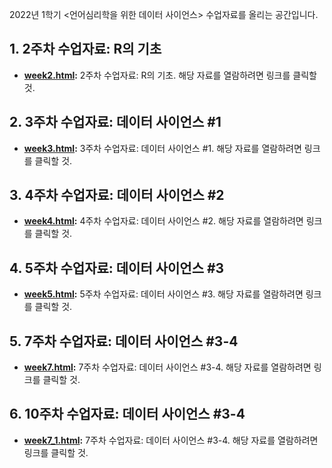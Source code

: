 2022년 1학기 <언어심리학을 위한 데이터 사이언스> 수업자료를 올리는 공간입니다.

## 1. 2주차 수업자료: R의 기초

* **[week2.html](http://cognitivepsychology.github.io/data_science_for_psycholinguistics/week2.html):** 2주차 수업자료: R의 기초. 해당 자료를 열람하려면 링크를 클릭할 것. 

## 2. 3주차 수업자료: 데이터 사이언스 #1

* **[week3.html](http://cognitivepsychology.github.io/data_science_for_psycholinguistics/week3.html):** 3주차 수업자료: 데이터 사이언스 #1. 해당 자료를 열람하려면 링크를 클릭할 것. 

## 3. 4주차 수업자료: 데이터 사이언스 #2

* **[week4.html](http://cognitivepsychology.github.io/data_science_for_psycholinguistics/week4.html):** 4주차 수업자료: 데이터 사이언스 #2. 해당 자료를 열람하려면 링크를 클릭할 것. 

## 4. 5주차 수업자료: 데이터 사이언스 #3

* **[week5.html](http://cognitivepsychology.github.io/data_science_for_psycholinguistics/week5.html):** 5주차 수업자료: 데이터 사이언스 #3. 해당 자료를 열람하려면 링크를 클릭할 것. 

## 5. 7주차 수업자료: 데이터 사이언스 #3-4

* **[week7.html](http://cognitivepsychology.github.io/data_science_for_psycholinguistics/week7.html):** 7주차 수업자료: 데이터 사이언스 #3-4. 해당 자료를 열람하려면 링크를 클릭할 것. 

## 6. 10주차 수업자료: 데이터 사이언스 #3-4

* **[week7_1.html](http://cognitivepsychology.github.io/data_science_for_psycholinguistics/week7_1.html):** 7주차 수업자료: 데이터 사이언스 #3-4. 해당 자료를 열람하려면 링크를 클릭할 것. 
